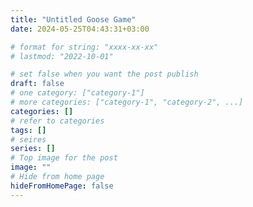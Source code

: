 ```yaml
---
title: "Untitled Goose Game"
date: 2024-05-25T04:43:31+03:00

# format for string: "xxxx-xx-xx"
# lastmod: "2022-10-01"

# set false when you want the post publish
draft: false
# one category: ["category-1"]
# more categories: ["category-1", "category-2", ...]
categories: []
# refer to categories
tags: []
# seires
series: []
# Top image for the post
image: ""
# Hide from home page
hideFromHomePage: false
---
```


<!--more-->